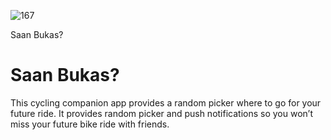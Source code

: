 
![167](https://github.com/jarvizconde1/San-Bukas-/assets/102355807/e4250322-cfcb-4d83-8e54-b229902c9967)

Saan Bukas?
# Saan Bukas?
                                 
This cycling companion app provides a random picker where to go for your future ride. It provides random picker and push notifications so you won’t miss your future bike ride with friends.




